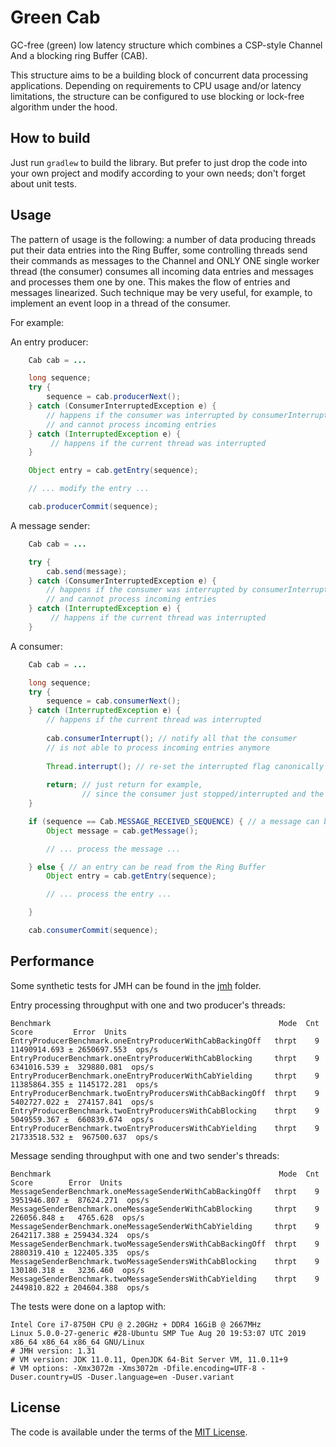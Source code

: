 # Green Cab

GC-free (green) low latency structure which combines a CSP-style Channel And a blocking ring Buffer (CAB).

This structure aims to be a building block of concurrent data processing applications. Depending on requirements to CPU usage and/or latency limitations, the structure can be configured to use blocking or lock-free algorithm under the hood.

## How to build

Just run `gradlew` to build the library. But prefer to just drop the code into your own project and modify according to your own needs; don't forget about unit tests.

## Usage

The pattern of usage is the following: a number of data producing threads put their data entries into the Ring Buffer, some
controlling threads send their commands as messages to the Channel and ONLY ONE single worker thread (the consumer) consumes
all incoming data entries and messages and processes them one by one. This makes the flow of entries and messages linearized.
Such technique may be very useful, for example, to implement an event loop in a thread of the consumer.

For example:

An entry producer:
```java
    Cab cab = ...

    long sequence;
    try {
        sequence = cab.producerNext();
    } catch (ConsumerInterruptedException e) {
        // happens if the consumer was interrupted by consumerInterrupt()
        // and cannot process incoming entries
    } catch (InterruptedException e) {
         // happens if the current thread was interrupted
    }

    Object entry = cab.getEntry(sequence);

    // ... modify the entry ...

    cab.producerCommit(sequence);
```

A message sender:

```java
    Cab cab = ...

    try {
        cab.send(message);
    } catch (ConsumerInterruptedException e) {
        // happens if the consumer was interrupted by consumerInterrupt()
        // and cannot process incoming entries
    } catch (InterruptedException e) {
         // happens if the current thread was interrupted
    }
```

A consumer:

```java
    Cab cab = ...

    long sequence;
    try {
        sequence = cab.consumerNext();
    } catch (InterruptedException e) {
        // happens if the current thread was interrupted
        
        cab.consumerInterrupt(); // notify all that the consumer
        // is not able to process incoming entries anymore
        
        Thread.interrupt(); // re-set the interrupted flag canonically
        
        return; // just return for example,
                // since the consumer just stopped/interrupted and the cab isn't operational anymore
    }

    if (sequence == Cab.MESSAGE_RECEIVED_SEQUENCE) { // a message can be read from the Channel
        Object message = cab.getMessage();

        // ... process the message ...

    } else { // an entry can be read from the Ring Buffer
        Object entry = cab.getEntry(sequence);

        // ... process the entry ...

    }

    cab.consumerCommit(sequence);
```

## Performance

Some synthetic tests for JMH can be found in the [jmh](https://github.com/anatolygudkov/green-cab/tree/master/jmh/src/main/java/org/green/jmh/cab) folder.

Entry processing throughput with one and two producer's threads:

```
Benchmark                                                   Mode  Cnt         Score         Error  Units
EntryProducerBenchmark.oneEntryProducerWithCabBackingOff   thrpt    9  11490914.693 ± 2650697.553  ops/s
EntryProducerBenchmark.oneEntryProducerWithCabBlocking     thrpt    9   6341016.539 ±  329880.081  ops/s
EntryProducerBenchmark.oneEntryProducerWithCabYielding     thrpt    9  11385864.355 ± 1145172.281  ops/s
EntryProducerBenchmark.twoEntryProducersWithCabBackingOff  thrpt    9   5402727.022 ±  274157.841  ops/s
EntryProducerBenchmark.twoEntryProducersWithCabBlocking    thrpt    9   5049559.367 ±  660839.674  ops/s
EntryProducerBenchmark.twoEntryProducersWithCabYielding    thrpt    9  21733518.532 ±  967500.637  ops/s
```

Message sending throughput with one and two sender's threads:

```
Benchmark                                                   Mode  Cnt        Score        Error  Units
MessageSenderBenchmark.oneMessageSenderWithCabBackingOff   thrpt    9  3951946.807 ±  87624.271  ops/s
MessageSenderBenchmark.oneMessageSenderWithCabBlocking     thrpt    9   226056.848 ±   4765.628  ops/s
MessageSenderBenchmark.oneMessageSenderWithCabYielding     thrpt    9  2642117.388 ± 259434.324  ops/s
MessageSenderBenchmark.twoMessageSendersWithCabBackingOff  thrpt    9  2880319.410 ± 122405.335  ops/s
MessageSenderBenchmark.twoMessageSendersWithCabBlocking    thrpt    9   130180.318 ±   3236.460  ops/s
MessageSenderBenchmark.twoMessageSendersWithCabYielding    thrpt    9  2449810.822 ± 204604.388  ops/s
```

The tests were done on a laptop with:
```
Intel Core i7-8750H CPU @ 2.20GHz + DDR4 16GiB @ 2667MHz
Linux 5.0.0-27-generic #28-Ubuntu SMP Tue Aug 20 19:53:07 UTC 2019 x86_64 x86_64 x86_64 GNU/Linux
# JMH version: 1.31
# VM version: JDK 11.0.11, OpenJDK 64-Bit Server VM, 11.0.11+9
# VM options: -Xmx3072m -Xms3072m -Dfile.encoding=UTF-8 -Duser.country=US -Duser.language=en -Duser.variant
```

## License

The code is available under the terms of the [MIT License](http://opensource.org/licenses/MIT).
